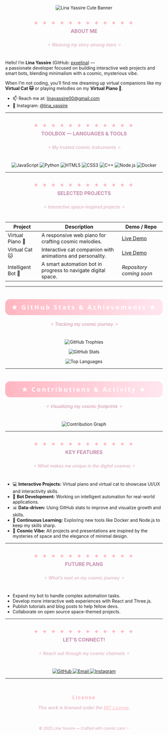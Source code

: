 <p align="center">
  <img src="https://capsule-render.vercel.app/api?type=waving&color=FFB6C1&height=180&section=header&text=Lina%20Yassire%20%7C%20pxxelina&fontSize=40&fontColor=ffffff&fontAlignY=40&desc=Cosmic%20Coder%20%F0%9F%8C%9F&descAlignY=70&descAlign=70" alt="Lina Yassire Cute Banner" />
</p>

<p align="center" style="margin: 30px 0; font-size: 18px; font-weight: 600; color: #FFB6C1; letter-spacing: 4px;">
  ✦ ✦ ✦ ✦ ✦ ✦ ✦ ✦ ✦ ✦ ✦ ✦
</p>

<!-- About Me -->
<p align="center" style="font-size: 16px; font-weight: 700; color: #c48cae; text-transform: uppercase; margin-top: -25px; margin-bottom: 25px;">
  About Me
</p>

<p align="center" style="margin: 10px 0 40px 0; font-size: 14px; color: #d9a3bb; font-style: italic;">
  ✧ Weaving my story among stars ✧
</p>

Hello! I’m **Lina Yassire** (GitHub: [pxxelina](https://github.com/pxxelina)) —  
a passionate developer focused on building interactive web projects and smart bots, blending minimalism with a cosmic, mysterious vibe.  

When I’m not coding, you’ll find me dreaming up virtual companions like my **Virtual Cat 🐱** or playing melodies on my **Virtual Piano 🎹**.

- 📫 Reach me at: [linayassire00@gmail.com](mailto:linayassire00@gmail.com)  
- 📸 Instagram: [@lina_yassire](https://instagram.com/lina_yassire)  

---

<!-- Toolbox -->
<p align="center" style="margin: 30px 0; font-size: 18px; font-weight: 600; color: #FFB6C1; letter-spacing: 4px;">
  ✦ ✦ ✦ ✦ ✦ ✦ ✦ ✦ ✦ ✦ ✦ ✦
</p>

<p align="center" style="font-size: 16px; font-weight: 700; color: #c48cae; text-transform: uppercase; margin-top: -25px; margin-bottom: 25px;">
  Toolbox — Languages & Tools
</p>

<p align="center" style="margin: 10px 0 40px 0; font-size: 14px; color: #d9a3bb; font-style: italic;">
  ✧ My trusted cosmic instruments ✧
</p>

<p align="center" >
  <img src="https://img.shields.io/badge/JavaScript-F7DF1E?style=for-the-badge&logo=javascript&logoColor=black" alt="JavaScript" />
  <img src="https://img.shields.io/badge/Python-3776AB?style=for-the-badge&logo=python&logoColor=white" alt="Python" />
  <img src="https://img.shields.io/badge/HTML5-E34F26?style=for-the-badge&logo=html5&logoColor=white" alt="HTML5" />
  <img src="https://img.shields.io/badge/CSS3-1572B6?style=for-the-badge&logo=css3&logoColor=white" alt="CSS3" />
  <img src="https://img.shields.io/badge/C++-00599C?style=for-the-badge&logo=c%2B%2B&logoColor=white" alt="C++" />
  <img src="https://img.shields.io/badge/Node.js-339933?style=for-the-badge&logo=node.js&logoColor=white" alt="Node.js" />
  <img src="https://img.shields.io/badge/Docker-2496ED?style=for-the-badge&logo=docker&logoColor=white" alt="Docker" />
</p>

---

<!-- Projects -->
<p align="center" style="margin: 30px 0; font-size: 18px; font-weight: 600; color: #FFB6C1; letter-spacing: 4px;">
  ✦ ✦ ✦ ✦ ✦ ✦ ✦ ✦ ✦ ✦ ✦ ✦
</p>

<p align="center" style="font-size: 16px; font-weight: 700; color: #c48cae; text-transform: uppercase; margin-top: -25px; margin-bottom: 25px;">
  Selected Projects
</p>

<p align="center" style="margin: 10px 0 40px 0; font-size: 14px; color: #d9a3bb; font-style: italic;">
  ✧ Interactive space-inspired projects ✧
</p>

| Project            | Description                                                    | Demo / Repo                                                |
|--------------------|----------------------------------------------------------------|------------------------------------------------------------|
| Virtual Piano 🎹    | A responsive web piano for crafting cosmic melodies.           | [Live Demo](https://your-piano-demo-link.vercel.app)       |
| Virtual Cat 🐱      | Interactive cat companion with animations and personality.     | [Live Demo](https://your-virtual-cat-link.vercel.app)      |
| Intelligent Bot 🤖  | A smart automation bot in progress to navigate digital space.  | _Repository coming soon_                                    |

---

<!-- Baby Pink Stats & Achievements Banner -->
<p align="center" style="background: linear-gradient(90deg, #FFB6C1, #ffe6f0); padding: 12px 0; border-radius: 15px; margin: 40px 0 20px 0;">
  <span style="font-size: 20px; font-weight: 700; color: #fff; letter-spacing: 4px; font-family: 'Segoe UI', Tahoma, Geneva, Verdana, sans-serif;">
    ★ GitHub Stats & Achievements ★
  </span>
</p>

<p align="center" style="margin: 10px 0 40px 0; font-size: 14px; color: #cc8aa4; font-style: italic;">
  ✧ Tracking my cosmic journey ✧
</p>

<p align="center">
  <img src="https://github-profile-trophy.vercel.app/?username=pxxelina&theme=flat&no-frame=true&column=4&margin-w=10" alt="GitHub Trophies" />
</p>

<p align="center" >
  <img src="https://github-readme-stats.vercel.app/api?username=pxxelina&show_icons=true&theme=radical&hide_border=true&count_private=true&title_color=ffb6c1&icon_color=ff69b4&text_color=ffffff&bg_color=ffffff" alt="GitHub Stats" />
</p>

<p align="center">
  <img src="https://github-readme-stats.vercel.app/api/top-langs/?username=pxxelina&layout=compact&theme=radical&hide_border=true&title_color=ffb6c1&text_color=ff69b4&bg_color=ffffff" alt="Top Languages" />
</p>

---

<!-- Contributions -->
<p align="center" style="background: linear-gradient(90deg, #FFB6C1, #ffe6f0); padding: 12px 0; border-radius: 15px; margin: 40px 0 20px 0;">
  <span style="font-size: 20px; font-weight: 700; color: #fff; letter-spacing: 4px; font-family: 'Segoe UI', Tahoma, Geneva, Verdana, sans-serif;">
    ★ Contributions & Activity ★
  </span>
</p>

<p align="center" style="margin: 10px 0 40px 0; font-size: 14px; color: #cc8aa4; font-style: italic;">
  ✧ Visualizing my cosmic footprints ✧
</p>

<p align="center">
  <img src="https://activity-graph.herokuapp.com/graph?username=pxxelina&theme=react-dark&hide_border=true" alt="Contribution Graph" />
</p>

---

<!-- Features -->
<p align="center" style="margin: 30px 0; font-size: 18px; font-weight: 600; color: #FFB6C1; letter-spacing: 4px;">
  ✦ ✦ ✦ ✦ ✦ ✦ ✦ ✦ ✦ ✦ ✦ ✦
</p>

<p align="center" style="font-size: 16px; font-weight: 700; color: #c48cae; text-transform: uppercase; margin-top: -25px; margin-bottom: 25px;">
  Key Features
</p>

<p align="center" style="margin: 10px 0 40px 0; font-size: 14px; color: #d9a3bb; font-style: italic;">
  ✧ What makes me unique in the digital cosmos ✧
</p>

- 💻 **Interactive Projects:** Virtual piano and virtual cat to showcase UI/UX and interactivity skills.  
- 🤖 **Bot Development:** Working on intelligent automation for real-world applications.  
- 📊 **Data-driven:** Using GitHub stats to improve and visualize growth and skills.  
- 🚀 **Continuous Learning:** Exploring new tools like Docker and Node.js to keep my skills sharp.  
- 🌌 **Cosmic Vibe:** All projects and presentations are inspired by the mysteries of space and the elegance of minimal design.

---

<!-- Future Plans -->
<p align="center" style="margin: 30px 0; font-size: 18px; font-weight: 600; color: #FFB6C1; letter-spacing: 4px;">
  ✦ ✦ ✦ ✦ ✦ ✦ ✦ ✦ ✦ ✦ ✦ ✦
</p>

<p align="center" style="font-size: 16px; font-weight: 700; color: #c48cae; text-transform: uppercase; margin-top: -25px; margin-bottom: 25px;">
  Future Plans
</p>

<p align="center" style="margin: 10px 0 40px 0; font-size: 14px; color: #d9a3bb; font-style: italic;">
  ✧ What’s next on my cosmic journey ✧
</p>

- Expand my bot to handle complex automation tasks.  
- Develop more interactive web experiences with React and Three.js.  
- Publish tutorials and blog posts to help fellow devs.  
- Collaborate on open source space-themed projects.  

---

<!-- Contact -->
<p align="center" style="margin: 30px 0; font-size: 18px; font-weight: 600; color: #FFB6C1; letter-spacing: 4px;">
  ✦ ✦ ✦ ✦ ✦ ✦ ✦ ✦ ✦ ✦ ✦ ✦
</p>

<p align="center" style="font-size: 16px; font-weight: 700; color: #c48cae; text-transform: uppercase; margin-top: -25px; margin-bottom: 25px;">
  Let’s Connect!
</p>

<p align="center" style="margin: 10px 0 40px 0; font-size: 14px; color: #d9a3bb; font-style: italic;">
  ✧ Reach out through my cosmic channels ✧
</p>

<p align="center">
  <a href="https://github.com/pxxelina">
    <img src="https://img.shields.io/badge/GitHub-pxxelina-FFB6C1?style=for-the-badge&logo=github&logoColor=white" alt="GitHub" />
  </a>
  <a href="mailto:linayassire00@gmail.com">
    <img src="https://img.shields.io/badge/Email-linayassire00@gmail.com-FFB6C1?style=for-the-badge&logo=gmail&logoColor=white" alt="Email" />
  </a>
  <a href="https://instagram.com/lina_yassire">
    <img src="https://img.shields.io/badge/Instagram-@lina_yassire-FFB6C1?style=for-the-badge&logo=instagram&logoColor=white" alt="Instagram" />
  </a>
</p>

---

<!-- License -->
<p align="center" style="margin: 50px 0 10px 0; font-size: 16px; font-weight: 700; color: #FFB6C1; letter-spacing: 2px;">
  License
</p>

<p align="center" style="margin-bottom: 50px; font-size: 14px; color: #d9a3bb; font-style: italic;">
  This work is licensed under the <a href="https://opensource.org/licenses/MIT" style="color:#ffb6c1;">MIT License</a>.
</p>

<p align="center" style="font-size: 12px; color: #d9a3bb;">
  © 2025 Lina Yassire — Crafted with cosmic care ✨
</p>





